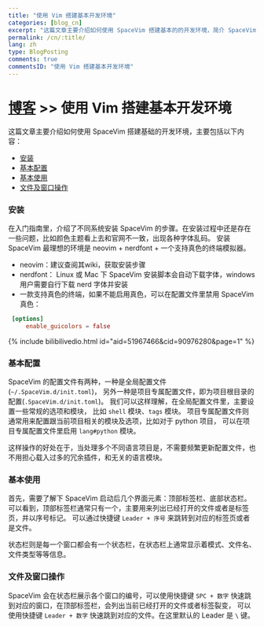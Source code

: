 ```yaml
---
title: "使用 Vim 搭建基本开发环境"
categories: [blog_cn]
excerpt: "这篇文章主要介绍如何使用 SpaceVim 搭建基本的的开发环境，简介 SpaceVim 基本的使用技巧"
permalink: /cn/:title/
lang: zh
type: BlogPosting
comments: true
commentsID: "使用 Vim 搭建基本开发环境"
---
```


# [博客](../blog/) >> 使用 Vim 搭建基本开发环境

这篇文章主要介绍如何使用 SpaceVim 搭建基础的开发环境，主要包括以下内容：

<!-- vim-markdown-toc GFM -->

- [安装](#安装)
- [基本配置](#基本配置)
- [基本使用](#基本使用)
- [文件及窗口操作](#文件及窗口操作)

<!-- vim-markdown-toc -->

### 安装

在入门指南里，介绍了不同系统安装 SpaceVim 的步骤。在安装过程中还是存在一些问题，比如颜色主题看上去和官网不一致，出现各种字体乱码。
安装 SpaceVim 最理想的环境是 neovim + nerdfont + 一个支持真色的终端模拟器。

- neovim：建议查阅其wiki，获取安装步骤
- nerdfont： Linux 或 Mac 下 SpaceVim 安装脚本会自动下载字体，windows 用户需要自行下载 nerd 字体并安装
- 一款支持真色的终端，如果不能启用真色，可以在配置文件里禁用 SpaceVim 真色：

```toml
 [options]
     enable_guicolors = false
```

{% include bilibilivedio.html id="aid=51967466&cid=90976280&page=1" %}

### 基本配置

SpaceVim 的配置文件有两种，一种是全局配置文件(`~/.SpaceVim.d/init.toml`)，
另外一种是项目专属配置文件，即为项目根目录的配置(`.SpaceVim.d/init.toml`)。
我们可以这样理解，在全局配置文件里，主要设置一些常规的选项和模块，
比如 `shell` 模块、`tags` 模块。
项目专属配置文件则通常用来配置跟当前项目相关的模块及选项，比如对于 python 项目，
可以在项目专属配置文件里启用 `lang#python` 模块。

这样操作的好处在于，当处理多个不同语言项目是，不需要频繁更新配置文件，也不用担心载入过多的冗余插件，和无关的语言模块。

### 基本使用

首先，需要了解下 SpaceVim 启动后几个界面元素：顶部标签栏、底部状态栏。
可以看到，顶部标签栏通常只有一个，主要用来列出已经打开的文件或者是标签页，并以序号标记。
可以通过快捷键 `Leader + 序号` 来跳转到对应的标签页或者是文件。

状态栏则是每一个窗口都会有一个状态栏，在状态栏上通常显示着模式、文件名、文件类型等等信息。

### 文件及窗口操作

SpaceVim 会在状态栏展示各个窗口的编号，可以使用快捷键 `SPC + 数字` 快速跳到对应的窗口，在顶部标签栏，会列出当前已经打开的文件或者标签裂变，
可以使用快捷键 `Leader + 数字` 快速跳到对应的文件。在这里默认的 Leader 是 `\` 键。

 
